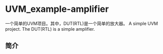 # UVM_example-amplifier
一个简单的UVM项目。其中，DUT(RTL)是一个简单的放大器。
A simple UVM project. The DUT(RTL) is a simple amplifier.

## 简介
